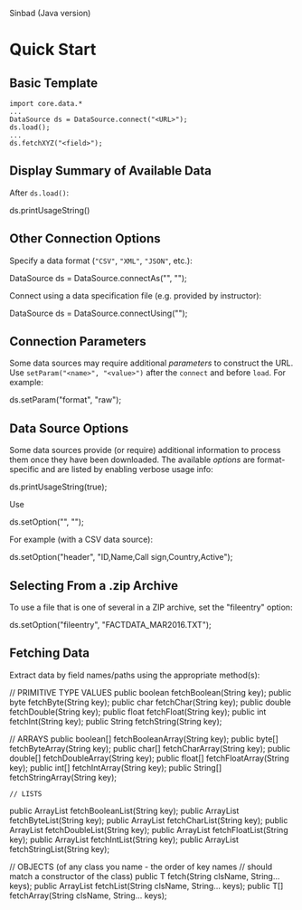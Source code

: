 
Sinbad (Java version)
# Quick Start

## Basic Template

    import core.data.*
    ...
    DataSource ds = DataSource.connect("<URL>");
    ds.load();
    ...
    ds.fetchXYZ("<field>");

## Display Summary of Available Data
After `ds.load()`:

   ds.printUsageString() 

## Other Connection Options
Specify a data format (`"CSV"`, `"XML"`, `"JSON"`, etc.):

   DataSource ds = DataSource.connectAs("<FORMAT>", "<URL>");

Connect using a data specification file (e.g. provided by instructor):

   DataSource ds = DataSource.connectUsing("<URL>");

## Connection Parameters
Some data sources may require additional _parameters_ to construct
the URL. Use `setParam("<name>", "<value>")` after the `connect` and 
before `load`. For example:

   ds.setParam("format", "raw");

## Data Source Options
Some data sources provide (or require) additional information to
process them once they have been downloaded. The available _options_
are format-specific and are listed by enabling verbose usage info:

   ds.printUsageString(true);

Use 

   ds.setOption("<name>", "<value>");

For example (with a CSV data source):

   ds.setOption("header", "ID,Name,Call sign,Country,Active");

## Selecting From a .zip Archive
To use a file that is one of several in a ZIP archive, set
the "fileentry" option:

   ds.setOption("fileentry", "FACTDATA_MAR2016.TXT");



## Fetching Data
Extract data by field names/paths using the appropriate method(s):

   // PRIMITIVE TYPE VALUES
   public boolean fetchBoolean(String key);
   public byte fetchByte(String key); 
   public char fetchChar(String key);
   public double fetchDouble(String key);
   public float fetchFloat(String key);
   public int fetchInt(String key);
   public String fetchString(String key);
	
   // ARRAYS
   public boolean[] fetchBooleanArray(String key);
   public byte[] fetchByteArray(String key);
   public char[] fetchCharArray(String key);
   public double[] fetchDoubleArray(String key);
   public float[] fetchFloatArray(String key);
   public int[] fetchIntArray(String key);
   public String[] fetchStringArray(String key);
	
	// LISTS
   public ArrayList<Boolean> fetchBooleanList(String key);
   public ArrayList<Byte> fetchByteList(String key);
   public ArrayList<Character> fetchCharList(String key);
   public ArrayList<Double> fetchDoubleList(String key);
   public ArrayList<Float> fetchFloatList(String key);
   public ArrayList<Integer> fetchIntList(String key);
   public ArrayList<String> fetchStringList(String key);

  // OBJECTS (of any class you name - the order of key names
  //          should match a constructor of the class)
	public <T> T fetch(String clsName, String... keys);
	public <T> ArrayList<T> fetchList(String clsName, String... keys);
	public <T> T[] fetchArray(String clsName, String... keys);


